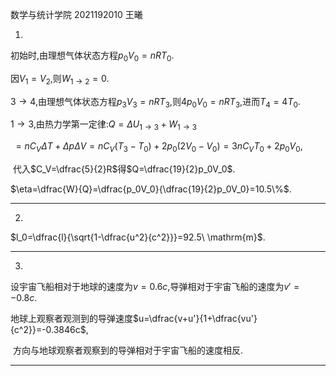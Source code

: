 数学与统计学院 2021192010 王曦

1.

初始时,由理想气体状态方程$p_0V_0=nRT_0$.

因$V_1=V_2$,则$W_{1\rightarrow 2}=0$.

$3\rightarrow 4$,由理想气体状态方程$p_3V_3=nRT_	3$,则$4p_0V_0=nRT_3$,进而$T_4=4T_0$.

$1\rightarrow 3$,由热力学第一定律:$Q=\Delta U_{1\rightarrow 3}+W_{1\rightarrow 3}$

​	$=nC_V\Delta T+\Delta p\Delta V=nC_V(T_3-T_0)+2p_0(2V_0-V_0)=3nC_VT_0+2p_0V_0$,

​	代入$C_V=\dfrac{5}{2}R$得$Q=\dfrac{19}{2}p_0V_0$.

$\eta=\dfrac{W}{Q}=\dfrac{p_0V_0}{\dfrac{19}{2}p_0V_0}=10.5\%$.

---

2.

$l_0=\dfrac{l}{\sqrt{1-\dfrac{u^2}{c^2}}}=92.5\ \mathrm{m}$.

---

3.

设宇宙飞船相对于地球的速度为$v=0.6c$,导弹相对于宇宙飞船的速度为$v'=-0.8c$.

地球上观察者观测到的导弹速度$u=\dfrac{v+u'}{1+\dfrac{vu'}{c^2}}=-0.3846c$,

​	方向与地球观察者观察到的导弹相对于宇宙飞船的速度相反.

----

